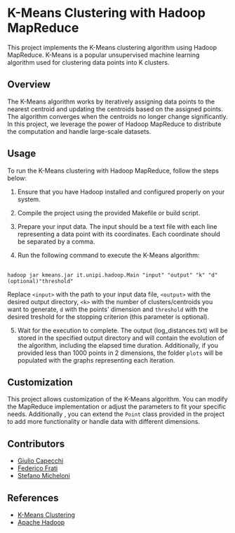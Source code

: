 <h1>K-Means Clustering with Hadoop MapReduce</h1>
<p>This project implements the K-Means clustering algorithm using Hadoop MapReduce. K-Means is a popular unsupervised machine learning algorithm used for clustering data points into K clusters.</p>
<h2>Overview</h2>
<p>The K-Means algorithm works by iteratively assigning data points to the nearest centroid and updating the centroids based on the
assigned points. The algorithm converges when the centroids no longer change significantly. In this project, we leverage the power of 
Hadoop MapReduce to distribute the computation and handle large-scale datasets.</p><h2>Usage</h2><p>To run the K-Means clustering 
with Hadoop MapReduce, follow the steps below:</p><ol><li><p>Ensure that you have Hadoop installed and configured properly on your system.</p>
</li><li><p>Compile the project using the provided Makefile or build script.</p></li><li>
<p>Prepare your input data. The input should be a text file with each line representing a data point with its coordinates. 
Each coordinate should be separated by a comma.</p></li><li><p>Run the following command to execute the K-Means algorithm:</p></li>
</ol><pre><div class="bg-black rounded-md mb-4"><div class="flex items-center relative text-gray-200 bg-gray-800 px-4 py-2 text-xs font-sans
justify-between rounded-t-md">
<code>hadoop jar kmeans.jar it.unipi.hadoop.Main "input" "output" "k" "d" (optional)"threshold"</code></div></div></pre><p>Replace <code>&lt;input&gt;</code> with the path to your input data file, <code>&lt;output&gt;</code> 
with the desired output directory, <code>&lt;k&gt;</code> with the number of clusters/centroids you want to generate, <code>d</code> with the points' dimension and <code>threshold</code> with the desired treshold for the stopping criterion (this parameter is optional).</p>
<ol start="5"><li>Wait for the execution to complete. The output (log_distances.txt) will be stored in the specified output directory and will contain
the evolution of the algorithm, including the elapsed time duration. Additionally, if you provided less than 1000 points in 2 dimensions, the folder <code>plots</code> will be populated with the graphs representing each iteration.</li></ol><h2>Customization</h2><p>This project allows customization
of the K-Means algorithm. You can modify the MapReduce implementation or adjust the parameters to fit your specific needs. Additionally
, you can extend the <code>Point</code> class provided in the project to add more functionality or handle data with different dimensions.</p>
<h2>Contributors</h2>
<ul>
<li><a href="https://github.com/giuliocapecchi" target="_new">Giulio Capecchi</a></li>
<li><a href="https://github.com/fratifederico" target="_new">Federico Frati</a></li>
<li><a href="https://github.com/SteMiche" target="_new">Stefano Micheloni</a></li>
</ul>

<h2>References</h2><ul><li><a href="https://en.wikipedia.org/wiki/K-means_clustering" target="_new">K-Means Clustering</a></li><li>
<a href="https://hadoop.apache.org/" target="_new">Apache Hadoop</a></li></ul></div></div></div>

